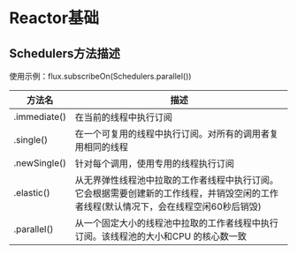 # Reactor基础
## Schedulers方法描述
使用示例：flux.subscribeOn(Schedulers.parallel())

| 方法名 | 描述   |
|--------|-------|
| .immediate() | 在当前的线程中执行订阅 |
| .single()  | 在一个可复用的线程中执行订阅。对所有的调用者复用相同的线程 |
| .newSingle() | 针对每个调用，使用专用的线程执行订阅 |
| .elastic() | 从无界弹性线程池中拉取的工作者线程中执行订阅。它会根据需要创建新的工作线程，并销毁空闲的工作者线程(默认情况下，会在线程空闲60秒后销毁) |
| .parallel() | 从一个固定大小的线程池中拉取的工作者线程中执行订阅。该线程池的大小和CPU 的核心数一致 |
